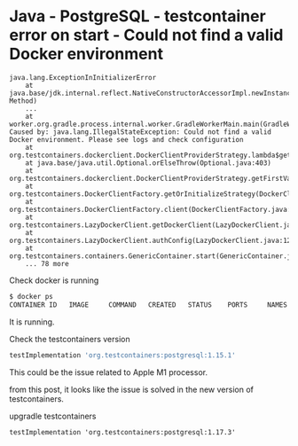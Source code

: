 # Java - PostgreSQL - testcontainer error on start - Could not find a valid Docker environment

```
java.lang.ExceptionInInitializerError
	at java.base/jdk.internal.reflect.NativeConstructorAccessorImpl.newInstance0(Native Method)
	...
	at worker.org.gradle.process.internal.worker.GradleWorkerMain.main(GradleWorkerMain.java:74)
Caused by: java.lang.IllegalStateException: Could not find a valid Docker environment. Please see logs and check configuration
	at org.testcontainers.dockerclient.DockerClientProviderStrategy.lambda$getFirstValidStrategy$7(DockerClientProviderStrategy.java:215)
	at java.base/java.util.Optional.orElseThrow(Optional.java:403)
	at org.testcontainers.dockerclient.DockerClientProviderStrategy.getFirstValidStrategy(DockerClientProviderStrategy.java:207)
	at org.testcontainers.DockerClientFactory.getOrInitializeStrategy(DockerClientFactory.java:136)
	at org.testcontainers.DockerClientFactory.client(DockerClientFactory.java:178)
	at org.testcontainers.LazyDockerClient.getDockerClient(LazyDockerClient.java:14)
	at org.testcontainers.LazyDockerClient.authConfig(LazyDockerClient.java:12)
	at org.testcontainers.containers.GenericContainer.start(GenericContainer.java:310)
	... 78 more
```

Check docker is running 

``` .sh
$ docker ps   
CONTAINER ID   IMAGE     COMMAND   CREATED   STATUS    PORTS     NAMES
```
 It is running.


 Check the testcontainers version

 ``` .gradle
 testImplementation 'org.testcontainers:postgresql:1.15.1'
 ```

This could be the issue related to Apple M1 processor.


from this post, it looks like the issue is solved in the new version of testcontainers.

upgradle testcontainers

```
testImplementation 'org.testcontainers:postgresql:1.17.3'
```